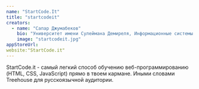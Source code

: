 ```yaml
---
name: "StartCode.It"
title: "startcodeit"
creators:
  - name: "Сапар Джумабеков"
    bio: "Университет имени Сулеймана Демиреля, Информационные системы. 3-ее место, HackDay. Автор сайтов entstudy.kz, GOsite.kz, sravni.me."
    image: "startcodeit.jpg"
appStoreUrl:
website:"StartCode.it"
---
```


StartCode.it - самый легкий способ обучению веб-программированию (HTML, CSS, JavaScript) прямо в твоем кармане. Иными словами Treehouse для русскоязычной аудитории. 
